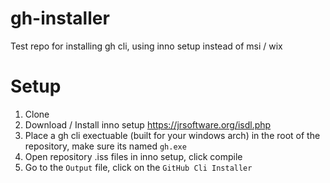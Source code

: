 # gh-installer
Test repo for installing gh cli, using inno setup instead of msi / wix

# Setup

1. Clone
2. Download / Install inno setup https://jrsoftware.org/isdl.php
3. Place a gh cli exectuable (built for your windows arch) in the root of the repository, make sure its named `gh.exe`
4. Open repository .iss files in inno setup, click compile
5. Go to the `Output` file, click on the `GitHub Cli Installer`
